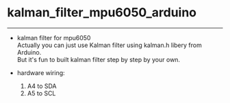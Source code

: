 # kalman_filter_mpu6050_arduino
---
- kalman filter for mpu6050  
  Actually you can just use Kalman filter using kalman.h libery from Arduino.  
  But it's fun to built kalman filter step by step by your own.
  
- hardware wiring:
  1. A4 to SDA
  2. A5 to SCL
